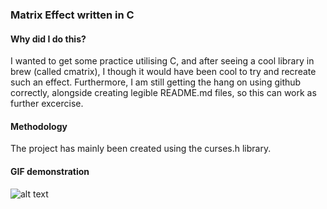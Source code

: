 ### Matrix Effect written in C 
#### Why did I do this?
I wanted to get some practice utilising C, and after seeing a cool library in brew (called cmatrix), I though it would have been cool to try and recreate such an effect. Furthermore, I am still getting the hang on using github correctly, alongside creating legible README.md files, so this can work as further excercise.

#### Methodology
The project has mainly been created using the curses.h library. 

#### GIF demonstration
![alt text](https://github.com/Hazumino/matrix_c/blob/main/assets/matrix.gif)
